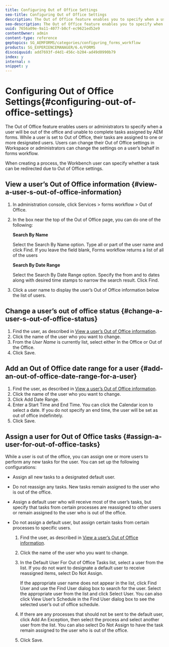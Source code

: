 ```yaml
---
title: Configuring Out of Office Settings
seo-title: Configuring Out of Office Settings
description: The Out of Office feature enables you to specify when a user will be out of the office and unable to complete tasks assigned by AEM forms.
seo-description: The Out of Office feature enables you to specify when a user will be out of the office and unable to complete tasks assigned by AEM forms.
uuid: 7656a09e-9a11-4077-b0cf-ec9621ed52e9
contentOwner: admin
content-type: reference
geptopics: SG_AEMFORMS/categories/configuring_forms_workflow
products: SG_EXPERIENCEMANAGER/6.4/FORMS
discoiquuid: add7693f-d4d1-456c-b204-ad49d0990b79
index: y
internal: n
snippet: y
---
```


# Configuring Out of Office Settings{#configuring-out-of-office-settings}

The Out of Office feature enables users or administrators to specify when a user will be out of the office and unable to complete tasks assigned by AEM forms. While a user is set to Out of Office, their tasks are assigned to one or more designated users. Users can change their Out of Office settings in Workspace or administrators can change the settings on a user’s behalf in forms workflow.

When creating a process, the Workbench user can specify whether a task can be redirected due to Out of Office settings.

## View a user’s Out of Office information {#view-a-user-s-out-of-office-information}

1. In administration console, click Services &gt; forms workflow &gt; Out of Office.
1. In the box near the top of the Out of Office page, you can do one of the following:

   **Search By Name**

   Select the Search By Name option. Type all or part of the user name and click Find. If you leave the field blank, Forms workflow returns a list of all of the users

   **Search By Date Range**

   Select the Search By Date Range option. Specify the from and to dates along with desired time stamps to narrow the search result. Click Find.

1. Click a user name to display the user’s Out of Office information below the list of users.

## Change a user’s out of office status {#change-a-user-s-out-of-office-status}

1. Find the user, as described in [View a user’s Out of Office information](configuring-out-office-settings#view_a_user_s_out_of_office_information).
1. Click the name of the user who you want to change.
1. From the *User Name* is currently list, select either In the Office or Out of the Office.
1. Click Save.

## Add an Out of Office date range for a user {#add-an-out-of-office-date-range-for-a-user}

1. Find the user, as described in [View a user’s Out of Office information](configuring-out-office-settings#view_a_user_s_out_of_office_information).
1. Click the name of the user who you want to change.
1. Click Add Date Range.
1. Enter a Start Time and End Time. You can click the Calendar icon to select a date. If you do not specify an end time, the user will be set as out of office indefinitely.
1. Click Save.

## Assign a user for Out of Office tasks {#assign-a-user-for-out-of-office-tasks}

While a user is out of the office, you can assign one or more users to perform any new tasks for the user. You can set up the following configurations:

* Assign all new tasks to a designated default user.
* Do not reassign any tasks. New tasks remain assigned to the user who is out of the office.
* Assign a default user who will receive most of the user’s tasks, but specify that tasks from certain processes are reassigned to other users or remain assigned to the user who is out of the office.
* Do not assign a default user, but assign certain tasks from certain processes to specific users.

    1. Find the user, as described in [View a user’s Out of Office information](configuring-out-office-settings#view_a_user_s_out_of_office_information).
    1. Click the name of the user who you want to change.
    1. In the Default User For Out of Office Tasks list, select a user from the list. If you do not want to designate a default user to receive reassigned items, select Do Not Assign.

       If the appropriate user name does not appear in the list, click Find User and use the Find User dialog box to search for the user. Select the appropriate user from the list and click Select User. You can also click View User’s Schedule in the Find User dialog box to see the selected user’s out of office schedule. 
    
    1. If there are any processes that should not be sent to the default user, click Add An Exception, then select the process and select another user from the list. You can also select Do Not Assign to have the task remain assigned to the user who is out of the office. 
    1. Click Save.

